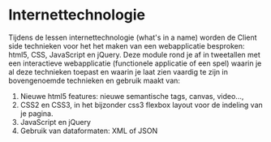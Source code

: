 # Internettechnologie
Tijdens de lessen internettechnologie (what's in a name) worden de Client side technieken voor het het maken van een webapplicatie besproken: html5, CSS, JavaScript en jQuery.
Deze module rond je af in tweetallen met een interactieve webapplicatie (functionele applicatie of een spel) waarin je al deze technieken toepast en waarin je laat zien vaardig te zijn in bovengenoemde technieken en gebruik maakt van:

1. Nieuwe html5 features: nieuwe semantische tags, canvas, video..., 
2. CSS2 en CSS3, in het bijzonder css3 flexbox layout voor de indeling van je pagina.
3. JavaScript en jQuery
4. Gebruik van dataformaten: XML of JSON 
